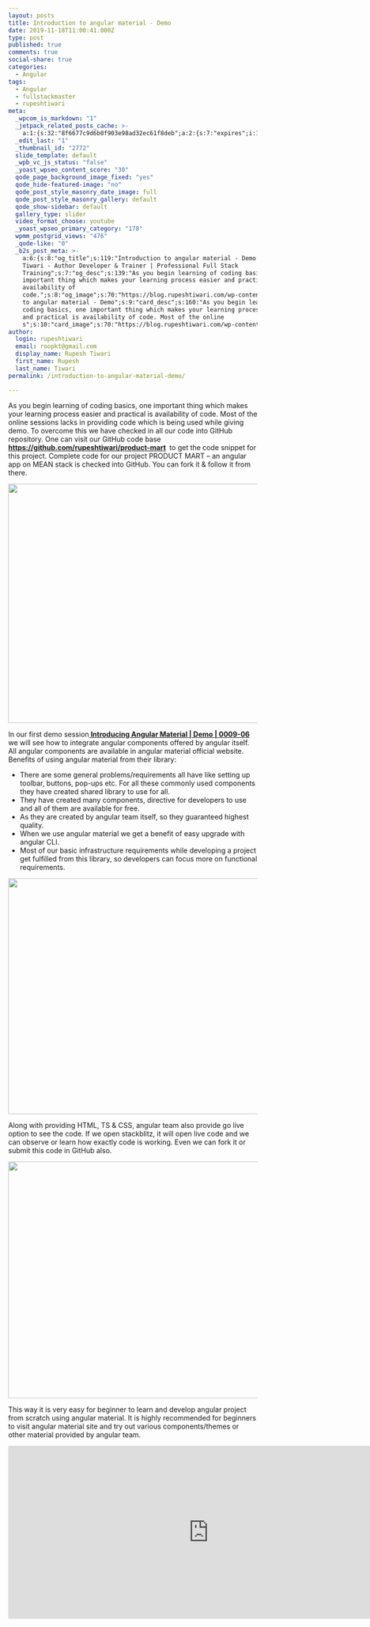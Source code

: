 ```yaml
---
layout: posts
title: Introduction to angular material - Demo
date: 2019-11-18T11:00:41.000Z
type: post
published: true
comments: true
social-share: true
categories:
  - Angular
tags:
  - Angular
  - fullstackmaster
  - rupeshtiwari
meta:
  _wpcom_is_markdown: "1"
  _jetpack_related_posts_cache: >-
    a:1:{s:32:"8f6677c9d6b0f903e98ad32ec61f8deb";a:2:{s:7:"expires";i:1607177525;s:7:"payload";a:3:{i:0;a:1:{s:2:"id";i:2630;}i:1;a:1:{s:2:"id";i:2946;}i:2;a:1:{s:2:"id";i:2840;}}}}
  _edit_last: "1"
  _thumbnail_id: "2772"
  slide_template: default
  _wpb_vc_js_status: "false"
  _yoast_wpseo_content_score: "30"
  qode_page_background_image_fixed: "yes"
  qode_hide-featured-image: "no"
  qode_post_style_masonry_date_image: full
  qode_post_style_masonry_gallery: default
  qode_show-sidebar: default
  gallery_type: slider
  video_format_choose: youtube
  _yoast_wpseo_primary_category: "178"
  wpmm_postgrid_views: "476"
  _qode-like: "0"
  _b2s_post_meta: >-
    a:6:{s:8:"og_title";s:119:"Introduction to angular material - Demo - Rupesh
    Tiwari - Author Developer & Trainer | Professional Full Stack
    Training";s:7:"og_desc";s:139:"As you begin learning of coding basics, one
    important thing which makes your learning process easier and practical is
    availability of
    code.";s:8:"og_image";s:70:"https://blog.rupeshtiwari.com/wp-content/uploads/2019/11/RUPESH-96.png";s:10:"card_title";s:39:"Introduction
    to angular material - Demo";s:9:"card_desc";s:160:"As you begin learning of
    coding basics, one important thing which makes your learning process easier
    and practical is availability of code. Most of the online
    s";s:10:"card_image";s:70:"https://blog.rupeshtiwari.com/wp-content/uploads/2019/11/RUPESH-96.png";}
author:
  login: rupeshtiwari
  email: roopkt@gmail.com
  display_name: Rupesh Tiwari
  first_name: Rupesh
  last_name: Tiwari
permalink: /introduction-to-angular-material-demo/

---
```


<p>As you begin learning of coding basics, one important thing which makes your learning process easier and practical is availability of code. Most of the online sessions lacks in providing code which is being used while giving demo. To overcome this we have checked in all our code into GitHub repository. One can visit our GitHub code base <strong><a href="https://github.com/rupeshtiwari/product-mart">https://github.com/rupeshtiwari/product-mart</a> </strong> to get the code snippet for this project. Complete code for our project PRODUCT MART – an angular app on MEAN stack is checked into GitHub. You can fork it &amp; follow it from there.</p>
<p><img class="alignnone size-full wp-image-2771" src="{{ site.baseurl }}/assets/2019/11/AM1.png" alt="" width="810" height="484" /></p>
<p>In our first demo session<a href="https://www.youtube.com/watch?v=v5Q0EbH-0C0&amp;list=PLZed_adPqIJrl9pwlERGhU-RCNOtKqvyD&amp;index=6" target="_blank" rel="noopener noreferrer"><strong> Introducing Angular Material | Demo | 0009-06 </strong></a>we will see how to integrate angular components offered by angular itself. All angular components are available in angular material official website. Benefits of using angular material from their library:</p>
<ul>
<li>There are some general problems/requirements all have like setting up toolbar, buttons, pop-ups etc. For all these commonly used components they have created shared library to use for all.</li>
<li>They have created many components, directive for developers to use and all of them are available for free.</li>
<li>As they are created by angular team itself, so they guaranteed highest quality.</li>
<li>When we use angular material we get a benefit of easy upgrade with angular CLI.</li>
<li>Most of our basic infrastructure requirements while developing a project get fulfilled from this library, so developers can focus more on functional requirements.</li>
</ul>
<p><img class="alignnone size-full wp-image-2774" src="{{ site.baseurl }}/assets/2019/11/AM2.png" alt="" width="810" height="477" /></p>
<p>Along with providing HTML, TS &amp; CSS, angular team also provide go live option to see the code. If we open stackblitz, it will open live code and we can observe or learn how exactly code is working. Even we can fork it or submit this code in GitHub also.</p>
<p><img class="alignnone size-full wp-image-2773" src="{{ site.baseurl }}/assets/2019/11/AM3.png" alt="" width="810" height="479" /></p>
<p>This way it is very easy for beginner to learn and develop angular project from scratch using angular material. It is highly recommended for beginners to visit angular material site and try out various components/themes or other material provided by angular team.</p>
<p><iframe src="https://www.youtube.com/embed/v5Q0EbH-0C0" width="810" height="350" frameborder="0" allowfullscreen="allowfullscreen"><span data-mce-type="bookmark" style="display: inline-block; width: 0px; overflow: hidden; line-height: 0;" class="mce_SELRES_start">﻿</span><span data-mce-type="bookmark" style="display: inline-block; width: 0px; overflow: hidden; line-height: 0;" class="mce_SELRES_start">﻿</span></iframe></p>
